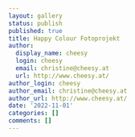 ```yaml
---
layout: gallery
status: publish
published: true
title: Happy Colour Fotoprojekt
author:
  display_name: cheesy
  login: cheesy
  email: christine@cheesy.at
  url: http://www.cheesy.at/
author_login: cheesy
author_email: christine@cheesy.at
author_url: http://www.cheesy.at/
date: '2022-11-01'
categories: []
comments: []
---
```


